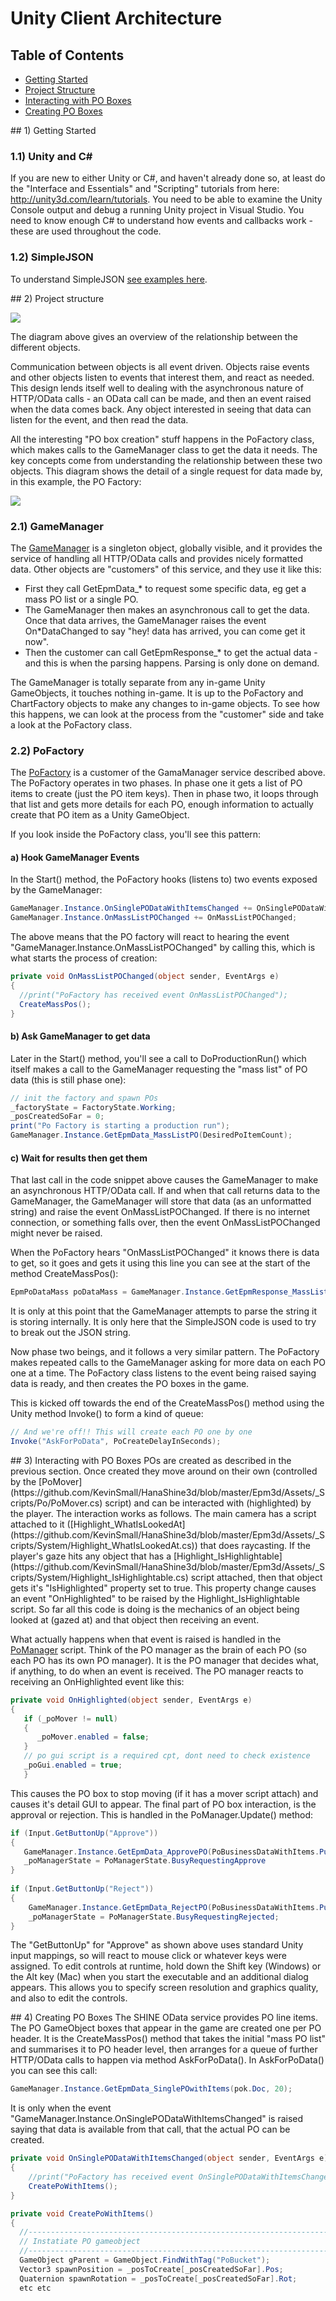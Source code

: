 # Unity Client Architecture

## Table of Contents  
* [Getting Started](#start)  
* [Project Structure](#3-project-structure)  
* [Interacting with PO Boxes](#comms)
* [Creating PO Boxes](#createpos)

<a name="start"/>
## 1) Getting Started

### 1.1) Unity and C# #
If you are new to either Unity or C#, and haven't already done so, at least do the "Interface and Essentials" and "Scripting" tutorials from here: http://unity3d.com/learn/tutorials.  You need to be able to examine the Unity Console output and debug a running Unity project in Visual Studio.  You need to know enough C# to understand how events and callbacks work - these are used throughout the code.

### 1.2) SimpleJSON
To understand SimpleJSON [see examples here](http://wiki.unity3d.com/index.php/SimpleJSON).

<a name="3-project-structure"/>
## 2) Project structure

![](archsimple590.png?raw=true)

The diagram above gives an overview of the relationship between the different objects.

Communication between objects is all event driven.  Objects raise events and other objects listen to events that interest them, and react as needed.  This design lends itself well to dealing with the asynchronous nature of HTTP/OData calls - an OData call can be made, and then an event raised when the data comes back.  Any object interested in seeing that data can listen for the event, and then read the data.

All the interesting "PO box creation" stuff happens in the PoFactory class, which makes calls to the GameManager class to get the data it needs.  The key concepts come from understanding the relationship between these two objects. This diagram shows the detail of a single request for data made by, in this example, the PO Factory:

![](dataflowdetail.png?raw=true)

### 2.1) GameManager
The [GameManager](https://github.com/KevinSmall/HanaShine3d/blob/master/Epm3d/Assets/_Scripts/GameManager/GameManager.cs) is a singleton object, globally visible, and it provides the service of handling all HTTP/OData calls and provides nicely formatted data.  Other objects are "customers" of this service, and they use it like this:
* First they call GetEpmData_* to request some specific data, eg get a mass PO list or a single PO.
* The GameManager then makes an asynchronous call to get the data.  Once that data arrives, the GameManager raises the event On\*DataChanged to say "hey! data has arrived, you can come get it now".
* Then the customer can call GetEpmResponse_* to get the actual data - and this is when the parsing happens.  Parsing is only done on demand.

The GameManager is totally separate from any in-game Unity GameObjects, it touches nothing in-game.  It is up to the PoFactory and ChartFactory objects to make any changes to in-game objects.  To see how this happens, we can look at the process from the "customer" side and take a look at the PoFactory class.

### 2.2) PoFactory
The [PoFactory](https://github.com/KevinSmall/HanaShine3d/blob/master/Epm3d/Assets/_Scripts/Po/PoFactory.cs) is a customer of the GamaManager service described above.  The PoFactory operates in two phases.  In phase one it gets a list of PO items to create (just the PO item keys).  Then in phase two, it loops through that list and gets more details for each PO, enough information to actually create that PO item as a Unity GameObject.

If you look inside the PoFactory class, you'll see this pattern:

#### a) Hook GameManager Events
In the Start() method, the PoFactory hooks (listens to) two events exposed by the GameManager:
```csharp
GameManager.Instance.OnSinglePODataWithItemsChanged += OnSinglePODataWithItemsChanged;
GameManager.Instance.OnMassListPOChanged += OnMassListPOChanged;
```
The above means that the PO factory will react to hearing the event "GameManager.Instance.OnMassListPOChanged" by calling this, which is what starts the process of creation:
```csharp
private void OnMassListPOChanged(object sender, EventArgs e)
{
  //print("PoFactory has received event OnMassListPOChanged");
  CreateMassPos();
}
```
#### b) Ask GameManager to get data
Later in the Start() method, you'll see a call to DoProductionRun() which itself makes a call to the GameManager requesting the "mass list" of PO data (this is still phase one):

```csharp
// init the factory and spawn POs
_factoryState = FactoryState.Working;
_posCreatedSoFar = 0;
print("Po Factory is starting a production run");
GameManager.Instance.GetEpmData_MassListPO(DesiredPoItemCount);
```
#### c) Wait for results then get them
That last call in the code snippet above causes the GameManager to make an asynchronous HTTP/OData call.  If and when that call returns data to the GameManager, the GameManager will store that data (as an unformatted string) and raise the event OnMassListPOChanged.  If there is no internet connection, or something falls over, then the event OnMassListPOChanged might never be raised.

When the PoFactory hears "OnMassListPOChanged" it knows there is data to get, so it goes and gets it using this line you can see at the start of the method CreateMassPos():
```csharp
EpmPoDataMass poDataMass = GameManager.Instance.GetEpmResponse_MassListPO();
```
It is only at this point that the GameManager attempts to parse the string it is storing internally.  It is only here that the SimpleJSON code is used to try to break out the JSON string.

Now phase two beings, and it follows a very similar pattern.  The PoFactory makes repeated calls to the GameManager asking for more data on each PO one at a time.  The PoFactory class listens to the event being raised saying data is ready, and then creates the PO boxes in the game.

This is kicked off towards the end of the CreateMassPos() method using the Unity method Invoke() to form a kind of queue:
```csharp
// And we're off!! This will create each PO one by one
Invoke("AskForPoData", PoCreateDelayInSeconds);
```

<a name="comms"/>
## 3) Interacting with PO Boxes
POs are created as described in the previous section.  Once created they move around on their own (controlled by the [PoMover](https://github.com/KevinSmall/HanaShine3d/blob/master/Epm3d/Assets/_Scripts/Po/PoMover.cs) script) and can be interacted with (highlighted) by the player. The interaction works as follows.  The main camera has a script attached to it ([Highlight_WhatIsLookedAt](https://github.com/KevinSmall/HanaShine3d/blob/master/Epm3d/Assets/_Scripts/System/Highlight_WhatIsLookedAt.cs)) that does raycasting.  If the player's gaze hits any object that has a [Highlight_IsHighlightable](https://github.com/KevinSmall/HanaShine3d/blob/master/Epm3d/Assets/_Scripts/System/Highlight_IsHighlightable.cs) script attached, then that object gets it's "IsHighlighted" property set to true.  This property change causes an event "OnHighlighted" to be raised by the Highlight_IsHighlightable script.  So far all this code is doing is the mechanics of an object being looked at (gazed at) and that object then receiving an event.

What actually happens when that event is raised is handled in the [PoManager](https://github.com/KevinSmall/HanaShine3d/blob/master/Epm3d/Assets/_Scripts/Po/PoManager.cs) script.  Think of the PO manager as the brain of each PO (so each PO has its own PO manager).  It is the PO manager that decides what, if anything, to do when an event is received.  The PO manager reacts to receiving an OnHighlighted event like this:

```csharp
private void OnHighlighted(object sender, EventArgs e)
{
   if (_poMover != null)
   {
      _poMover.enabled = false;
   }
   // po gui script is a required cpt, dont need to check existence
   _poGui.enabled = true;
   }
```

This causes the PO box to stop moving (if it has a mover script attach) and causes it's detail GUI to appear.  The final part of PO box interaction, is the approval or rejection.  This is handled in the PoManager.Update() method:

```csharp
if (Input.GetButtonUp("Approve"))
{
   GameManager.Instance.GetEpmData_ApprovePO(PoBusinessDataWithItems.PurchaseOrderId);
   _poManagerState = PoManagerState.BusyRequestingApprove
}
               
if (Input.GetButtonUp("Reject"))
{
    GameManager.Instance.GetEpmData_RejectPO(PoBusinessDataWithItems.PurchaseOrderId);
    _poManagerState = PoManagerState.BusyRequestingRejected;                  
}
```

The "GetButtonUp" for "Approve" as shown above uses standard Unity input mappings, so will react to mouse click or whatever keys were assigned.  To edit controls at runtime, hold down the Shift key (Windows) or the Alt key (Mac) when you start the executable and an additional dialog appears.  This allows you to specify screen resolution and graphics quality, and also to edit the controls.

<a name="createpos"/>
## 4) Creating PO Boxes
The SHINE OData service provides PO line items.  The PO GameObject boxes that appear in the game are created one per PO header.  It is the CreateMassPos() method that takes the initial "mass PO list" and summarises it to PO header level, then arranges for a queue of further HTTP/OData calls to happen via method AskForPoData().  In AskForPoData() you can see this call:

```csharp
GameManager.Instance.GetEpmData_SinglePOwithItems(pok.Doc, 20);
```

It is only when the event "GameManager.Instance.OnSinglePODataWithItemsChanged" is raised saying that data is available from that call, that the actual PO can be created.

```csharp
private void OnSinglePODataWithItemsChanged(object sender, EventArgs e)
{
    //print("PoFactory has received event OnSinglePODataWithItemsChanged");
    CreatePoWithItems();
}
```

```csharp
private void CreatePoWithItems()
{
  //-------------------------------------------------------------------------
  // Instatiate PO gameobject
  //-------------------------------------------------------------------------
  GameObject gParent = GameObject.FindWithTag("PoBucket");
  Vector3 spawnPosition = _posToCreate[_posCreatedSoFar].Pos; 
  Quaternion spawnRotation = _posToCreate[_posCreatedSoFar].Rot; 
  etc etc
```
